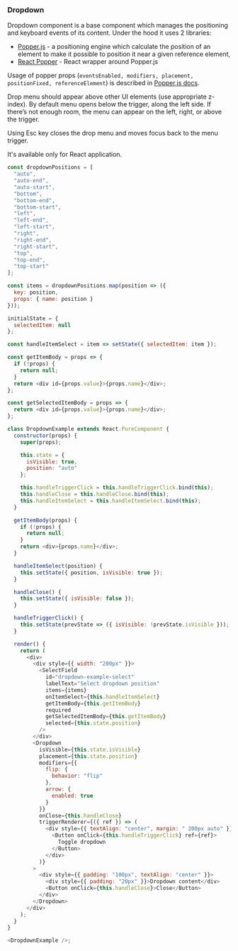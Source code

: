 <h3>Dropdown</h3>

Dropdown component is a base component which manages the positioning and keyboard events of its content. Under the hood it uses 2 libraries:

- [Popper.js](https://popper.js.org) - a positioning engine which calculate the position of an element to make it possible to position it near a given reference element,
- [React Popper](https://github.com/FezVrasta/react-popper) - React wrapper around Popper.js

Usage of popper props (`eventsEnabled, modifiers, placement, positionFixed, referenceElement`) is described in [Popper.js docs](https://popper.js.org/popper-documentation.html).

Drop menu should appear above other UI elements (use appropriate z-index).
By default menu opens below the trigger, along the left side. If there’s not enough room, the menu can appear on the left, right, or above the trigger.

Using Esc key closes the drop menu and moves focus back to the menu trigger.

It's available only for React application.

```js
const dropdownPositions = [
  "auto",
  "auto-end",
  "auto-start",
  "bottom",
  "bottom-end",
  "bottom-start",
  "left",
  "left-end",
  "left-start",
  "right",
  "right-end",
  "right-start",
  "top",
  "top-end",
  "top-start"
];

const items = dropdownPositions.map(position => ({
  key: position,
  props: { name: position }
}));

initialState = {
  selectedItem: null
};

const handleItemSelect = item => setState({ selectedItem: item });

const getItemBody = props => {
  if (!props) {
    return null;
  }
  return <div id={props.value}>{props.name}</div>;
};

const getSelectedItemBody = props => {
  return <div id={props.value}>{props.name}</div>;
};

class DropdownExample extends React.PureComponent {
  constructor(props) {
    super(props);

    this.state = {
      isVisible: true,
      position: "auto"
    };

    this.handleTriggerClick = this.handleTriggerClick.bind(this);
    this.handleClose = this.handleClose.bind(this);
    this.handleItemSelect = this.handleItemSelect.bind(this);
  }

  getItemBody(props) {
    if (!props) {
      return null;
    }
    return <div>{props.name}</div>;
  }

  handleItemSelect(position) {
    this.setState({ position, isVisible: true });
  }

  handleClose() {
    this.setState({ isVisible: false });
  }

  handleTriggerClick() {
    this.setState(prevState => ({ isVisible: !prevState.isVisible }));
  }

  render() {
    return (
      <div>
        <div style={{ width: "200px" }}>
          <SelectField
            id="dropdown-example-select"
            labelText="Select dropdown position"
            items={items}
            onItemSelect={this.handleItemSelect}
            getItemBody={this.getItemBody}
            required
            getSelectedItemBody={this.getItemBody}
            selected={this.state.position}
          />
        </div>
        <Dropdown
          isVisible={this.state.isVisible}
          placement={this.state.position}
          modifiers={{
            flip: {
              behavior: "flip"
            },
            arrow: {
              enabled: true
            }
          }}
          onClose={this.handleClose}
          triggerRenderer={({ ref }) => (
            <div style={{ textAlign: "center", margin: " 200px auto" }}>
              <Button onClick={this.handleTriggerClick} ref={ref}>
                Toggle dropdown
              </Button>
            </div>
          )}
        >
          <div style={{ padding: "100px", textAlign: "center" }}>
            <div style={{ padding: "20px" }}>Dropdown content</div>
            <Button onClick={this.handleClose}>Close</Button>
          </div>
        </Dropdown>
      </div>
    );
  }
}

<DropdownExample />;
```
